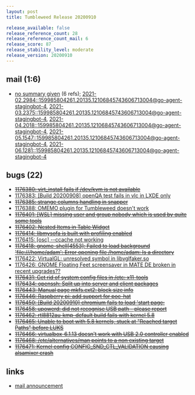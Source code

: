 ```yaml
---
layout: post
title: Tumbleweed Release 20200910

release_available: false
release_reference_count: 28
release_reference_count_mail: 6
release_score: 87
release_stability_level: moderate
release_version: 20200910
---
```


## mail (1:6)

- [no summary given](https://lists.opensuse.org/archives/list/factory@lists.opensuse.org/thread/R7KZZEN3KH7QB4VSQB26J3HL2F2GRLXH) (6 refs); [2021-02.2984::<159985804261.20135.12106845743606713004@go-agent-stagingbot-4>](https://lists.opensuse.org/archives/list/factory@lists.opensuse.org/thread/R7KZZEN3KH7QB4VSQB26J3HL2F2GRLXH), [2021-03.2375::<159985804261.20135.12106845743606713004@go-agent-stagingbot-4>](https://lists.opensuse.org/archives/list/factory@lists.opensuse.org/thread/R7KZZEN3KH7QB4VSQB26J3HL2F2GRLXH), [2021-04.2018::<159985804261.20135.12106845743606713004@go-agent-stagingbot-4>](https://lists.opensuse.org/archives/list/factory@lists.opensuse.org/thread/R7KZZEN3KH7QB4VSQB26J3HL2F2GRLXH), [2021-05.1547::<159985804261.20135.12106845743606713004@go-agent-stagingbot-4>](https://lists.opensuse.org/archives/list/factory@lists.opensuse.org/thread/R7KZZEN3KH7QB4VSQB26J3HL2F2GRLXH), [2021-06.1281::<159985804261.20135.12106845743606713004@go-agent-stagingbot-4>](https://lists.opensuse.org/archives/list/factory@lists.opensuse.org/thread/R7KZZEN3KH7QB4VSQB26J3HL2F2GRLXH)

## bugs (22)

<!--more-->

- ~~[1176380: virt_install fails if /dev/kvm is not available](https://bugzilla.opensuse.org/show_bug.cgi?id=1176380)~~
- [1176383: \[Build 20200908\] openQA test fails in vlc in LXDE only](https://bugzilla.opensuse.org/show_bug.cgi?id=1176383)
- ~~[1176385: strange columns handling in snapper](https://bugzilla.opensuse.org/show_bug.cgi?id=1176385)~~
- [1176388: OMEMO plugin for Tumbleweed doesn't work](https://bugzilla.opensuse.org/show_bug.cgi?id=1176388)
- ~~[1176401: \[WSL\] missing user and group nobody which is used by quite some tools](https://bugzilla.opensuse.org/show_bug.cgi?id=1176401)~~
- ~~[1176402: Nested Items in Table Widget](https://bugzilla.opensuse.org/show_bug.cgi?id=1176402)~~
- ~~[1176414: libmysofa is built with profiling enabled](https://bugzilla.opensuse.org/show_bug.cgi?id=1176414)~~
- [1176415: \[osc\] --ccache not working](https://bugzilla.opensuse.org/show_bug.cgi?id=1176415)
- ~~[1176418: gnome-shell\[4553\]: Failed to load background 'file:///home/adam': Error opening file /home/adam: Is a directory](https://bugzilla.opensuse.org/show_bug.cgi?id=1176418)~~
- [1176422: VirtualGL: unresolved symbol in libvglfaker.so](https://bugzilla.opensuse.org/show_bug.cgi?id=1176422)
- [1176426: GNOME Floating Feet screensaver in MATE DE broken in recent upgrades??](https://bugzilla.opensuse.org/show_bug.cgi?id=1176426)
- ~~[1176431: Get rid of system config files in /etc: x11-tools](https://bugzilla.opensuse.org/show_bug.cgi?id=1176431)~~
- ~~[1176434: openssh: Split up into server and client packages](https://bugzilla.opensuse.org/show_bug.cgi?id=1176434)~~
- ~~[1176443: Manual page mkfs.ext2: block size info](https://bugzilla.opensuse.org/show_bug.cgi?id=1176443)~~
- ~~[1176446: Raspberry pi: add support for poe-hat](https://bugzilla.opensuse.org/show_bug.cgi?id=1176446)~~
- ~~[1176450: \[Build 20200910\] chromium fails to load 'start page;](https://bugzilla.opensuse.org/show_bug.cgi?id=1176450)~~
- ~~[1176458: upowerd: did not recognise USB path - please report](https://bugzilla.opensuse.org/show_bug.cgi?id=1176458)~~
- ~~[1176462: rtl8812au-kmp-default build fails with kernel 5.8](https://bugzilla.opensuse.org/show_bug.cgi?id=1176462)~~
- ~~[1176465: Unable to boot with 5.8 kernels, stuck at "Reached target Paths" before LUKS](https://bugzilla.opensuse.org/show_bug.cgi?id=1176465)~~
- ~~[1176466: virtualbox-6.1.13 doesn't work with USB 2.0 controller enabled](https://bugzilla.opensuse.org/show_bug.cgi?id=1176466)~~
- ~~[1176468: /etc/alternatives/man points to a non existing target](https://bugzilla.opensuse.org/show_bug.cgi?id=1176468)~~
- ~~[1176471: Kernel config CONFIG_SND_CTL_VALIDATION causing alsamixer crash](https://bugzilla.opensuse.org/show_bug.cgi?id=1176471)~~



## links

- [mail announcement](https://lists.opensuse.org/archives/list/factory@lists.opensuse.org/thread/R7KZZEN3KH7QB4VSQB26J3HL2F2GRLXH)
